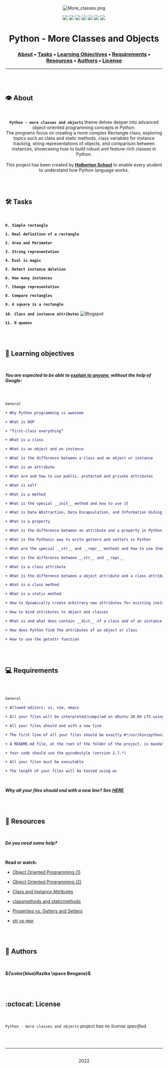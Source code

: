 <div align="center">
<br>

![More_classes.png](README-image/more_classes.png)

</div>


<p align="center">
<img src="https://img.shields.io/badge/-PYTHON-yellow">
<img src="https://img.shields.io/badge/-Linux-lightgrey">
<img src="https://img.shields.io/badge/-WSL-brown">
<img src="https://img.shields.io/badge/-Ubuntu%2020.04.4%20LTS-orange">
<img src="https://img.shields.io/badge/-JetBrains-blue">
<img src="https://img.shields.io/badge/-Holberton%20School-red">
<img src="https://img.shields.io/badge/License-not%20specified-brightgreen">
</p>


<h1 align="center"> Python - More Classes and Objects </h1>


<h3 align="center">
<a href="https://github.com/RazikaBengana/holbertonschool-higher_level_programming/tree/main/python-more_classes#eye-about">About</a> •
<a href="https://github.com/RazikaBengana/holbertonschool-higher_level_programming/tree/main/python-more_classes#hammer_and_wrench-tasks">Tasks</a> •
<a href="https://github.com/RazikaBengana/holbertonschool-higher_level_programming/tree/main/python-more_classes#memo-learning-objectives">Learning Objectives</a> •
<a href="https://github.com/RazikaBengana/holbertonschool-higher_level_programming/tree/main/python-more_classes#computer-requirements">Requirements</a> •
<a href="https://github.com/RazikaBengana/holbertonschool-higher_level_programming/tree/main/python-more_classes#mag_right-resources">Resources</a> •
<a href="https://github.com/RazikaBengana/holbertonschool-higher_level_programming/tree/main/python-more_classes#bust_in_silhouette-authors">Authors</a> •
<a href="https://github.com/RazikaBengana/holbertonschool-higher_level_programming/tree/main/python-more_classes#octocat-license">License</a>
</h3>

---

<!-- ------------------------------------------------------------------------------------------------- -->

<br>
<br>

## :eye: About

<br>

<div align="center">

**`Python - more classes and objects`** theme delves deeper into advanced object-oriented programming concepts in Python.
<br>
The programs focus on creating a more complex Rectangle class, exploring topics such as class and static methods, class variables for instance tracking, string representations of objects, and comparison between instances, showcasing how to build robust and feature-rich classes in Python.
<br>
<br>
This project has been created by **[Holberton School](https://www.holbertonschool.com/about-holberton)** to enable every student to understand how Python language works.

</div>

<br>
<br>

<!-- ------------------------------------------------------------------------------------------------- -->

## :hammer_and_wrench: Tasks

<br>

**`0. Simple rectangle`**

**`1. Real definition of a rectangle`**

**`2. Area and Perimeter`**

**`3. String representation`**

**`4. Eval is magic`**

**`5. Detect instance deletion`**

**`6. How many instances`**

**`7. Change representation`**

**`8. Compare rectangles`**

**`9. A square is a rectangle`**

**`10. Class and instance attributes`** ![Blogspot](https://img.shields.io/badge/-Blogspot-red)

**`11. N queens`**

<br>
<br>

<!-- ------------------------------------------------------------------------------------------------- -->

## :memo: Learning objectives

<br>

**_You are expected to be able to [explain to anyone](https://fs.blog/feynman-learning-technique/), without the help of Google:_**

<br>

```diff

General

+ Why Python programming is awesome

+ What is OOP

+ “first-class everything”

+ What is a class

+ What is an object and an instance

+ What is the difference between a class and an object or instance

+ What is an attribute

+ What are and how to use public, protected and private attributes

+ What is self

+ What is a method

+ What is the special __init__ method and how to use it

+ What is Data Abstraction, Data Encapsulation, and Information Hiding

+ What is a property

+ What is the difference between an attribute and a property in Python

+ What is the Pythonic way to write getters and setters in Python

+ What are the special __str__ and __repr__ methods and how to use them

+ What is the difference between __str__ and __repr__

+ What is a class attribute

+ What is the difference between a object attribute and a class attribute

+ What is a class method

+ What is a static method

+ How to dynamically create arbitrary new attributes for existing instances of a class

+ How to bind attributes to object and classes

+ What is and what does contain __dict__ of a class and of an instance of a class

+ How does Python find the attributes of an object or class

+ How to use the getattr function

```

<br>
<br>

<!-- ------------------------------------------------------------------------------------------------- -->

## :computer: Requirements

<br>

```diff

General

+ Allowed editors: vi, vim, emacs

+ All your files will be interpreted/compiled on Ubuntu 20.04 LTS using python3 (version 3.8.5)

+ All your files should end with a new line

+ The first line of all your files should be exactly #!/usr/bin/python3

+ A README.md file, at the root of the folder of the project, is mandatory

+ Your code should use the pycodestyle (version 2.7.*)

+ All your files must be executable

+ The length of your files will be tested using wc

```

<br>

**_Why all your files should end with a new line? See [HERE](https://unix.stackexchange.com/questions/18743/whats-the-point-in-adding-a-new-line-to-the-end-of-a-file/18789)_**

<br>
<br>

<!-- ------------------------------------------------------------------------------------------------- -->

## :mag_right: Resources

<br>

**_Do you need some help?_**

<br>

**Read or watch:**

* [Object Oriented Programming (1)](https://python.swaroopch.com/oop.html)

* [Object Oriented Programming (2)](https://python-course.eu/oop/object-oriented-programming.php)

* [Class and Instance Attributes](https://python-course.eu/oop/class-instance-attributes.php)

* [classmethods and staticmethods](https://www.youtube.com/watch?v=rq8cL2XMM5M)

* [Properties vs. Getters and Setters](https://python-course.eu/oop/properties-vs-getters-and-setters.php)

* [str vs repr](https://shipit.dev/posts/python-str-vs-repr.html)

<br>
<br>

<!-- ------------------------------------------------------------------------------------------------- -->

## :bust_in_silhouette: Authors

<br>

**${\color{blue}Razika \space Bengana}$**

<br>
<br>

<!-- ------------------------------------------------------------------------------------------------- -->

## :octocat: License

<br>

```Python - more classes and objects``` _project has no license specified._

<br>
<br>

---

<p align="center"><br>2022</p>